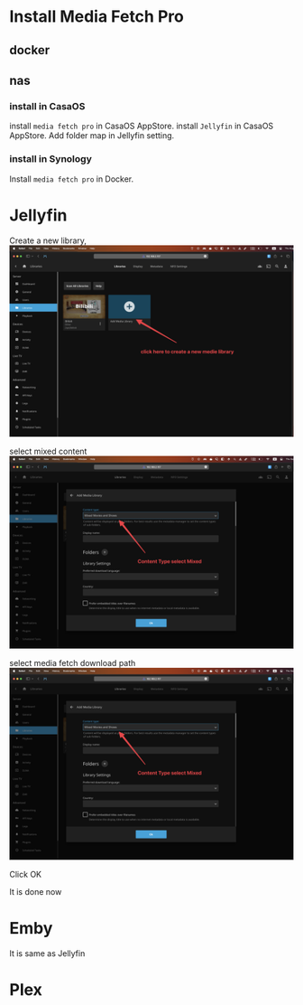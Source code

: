 # Install Media Fetch Pro
## docker 

## nas

### install in CasaOS
install `media fetch pro` in CasaOS AppStore.
install `Jellyfin` in CasaOS AppStore. 
Add folder map in Jellyfin setting.

### install in Synology
Install `media fetch pro` in Docker.

# Jellyfin
Create a new library,
![create a new library](./images/jellyfin/1.png)

select mixed content
![select mixed content](./images/jellyfin/2.png)

select media fetch download path
![select media fetch download path](./images/jellyfin/2.png)

Click OK

It is done now
# Emby
It is same as Jellyfin

# Plex